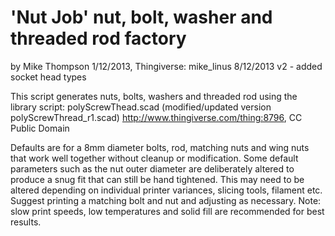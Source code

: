 'Nut Job' nut, bolt, washer and threaded rod factory
====================================================
by Mike Thompson 1/12/2013, Thingiverse: mike_linus
8/12/2013 v2 - added socket head types

This script generates nuts, bolts, washers and threaded rod using the library 
script: polyScrewThead.scad (modified/updated version polyScrewThread_r1.scad)
http://www.thingiverse.com/thing:8796, CC Public Domain

Defaults are for a 8mm diameter bolts, rod, matching nuts and wing nuts that work well together
without cleanup or modification. Some default parameters such as the nut outer diameter are deliberately
altered to produce a snug fit that can still be hand tightened. This may need to be altered
depending on individual printer variances, slicing tools, filament etc. Suggest printing a matching
bolt and nut and adjusting as necessary.  Note: slow print speeds, low temperatures and solid
fill are recommended for best results.

